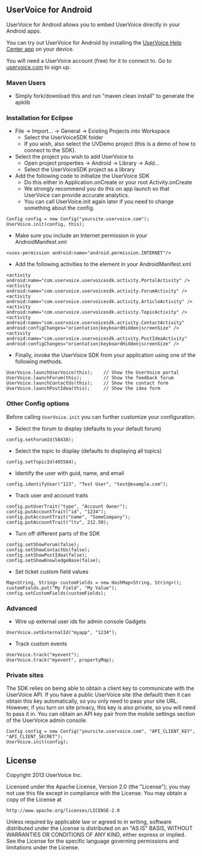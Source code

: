 ## UserVoice for Android

UserVoice for Android allows you to embed UserVoice directly in your Android apps.

You can try out UserVoice for Android by installing the [UserVoice Help Center app](http://sdk-downloads.uservoice.com/android/HelpCenter.apk) on your device.

You will need a UserVoice account (free) for it to connect to. Go to [uservoice.com](https://www.uservoice.com/plans/) to sign up.
### Maven Users
* Simply fork/download this and run "maven clean install" to generate the apklib
### Installation for Eclipse

* File -> Import... -> General -> Existing Projects into Workspace
  * Select the UserVoiceSDK folder
  * If you wish, also select the UVDemo project (this is a demo of how to connect to the SDK).
* Select the project you wish to add UserVoice to
  * Open project properties -> Android -> Library -> Add...
  * Select the UserVoiceSDK project as a library
* Add the following code to initialize the UserVoice SDK
  * Do this either in Application.onCreate or your root Activity.onCreate
  * We strongly recommend you do this on app launch so that UserVoice can provide accurate analytics.
  * You can call UserVoice.init again later if you need to change something about the config.

```
Config config = new Config("yoursite.uservoice.com");
UserVoice.init(config, this);
```

* Make sure you include an Internet permission in your AndroidManifest.xml

```
<uses-permission android:name="android.permission.INTERNET"/>
```

* Add the following activities to the <application> element in your AndroidManifest.xml

```
<activity android:name="com.uservoice.uservoicesdk.activity.PortalActivity" />
<activity android:name="com.uservoice.uservoicesdk.activity.ForumActivity" /> 
<activity android:name="com.uservoice.uservoicesdk.activity.ArticleActivity" />
<activity android:name="com.uservoice.uservoicesdk.activity.TopicActivity" />
<activity android:name="com.uservoice.uservoicesdk.activity.ContactActivity" android:configChanges="orientation|keyboardHidden|screenSize" />
<activity android:name="com.uservoice.uservoicesdk.activity.PostIdeaActivity" android:configChanges="orientation|keyboardHidden|screenSize" />
```

* Finally, invoke the UserVoice SDK from your application using one of the following methods.

```
UserVoice.launchUserVoice(this);    // Show the UserVoice portal
UserVoice.launchForum(this);        // Show the feedback forum
UserVoice.launchContactUs(this);    // Show the contact form
UserVoice.launchPostIdea(this);     // Show the idea form
```

### Other Config options

Before calling `UserVoice.init` you can further customize your configuration.

* Select the forum to display (defaults to your default forum)

```
config.setForumId(58438);
```

* Select the topic to display (defaults to displaying all topics)

```
config.setTopicId(495584);
```

* Identify the user with guid, name, and email

```
config.identifyUser("123", "Test User", "test@example.com");
```

* Track user and account traits

```
config.putUserTrait("type", "Account Owner");
config.putAccountTrait("id", "1234");
config.putAccountTrait("name", "SomeCompany");
config.putAccountTrait("ltv", 212.50);
```

* Turn off different parts of the SDK

```
config.setShowForum(false);
config.setShowContactUs(false);
config.setShowPostIdea(false);
config.setShowKnowledgeBase(false);
```

* Set ticket custom field values

```
Map<String, String> customFields = new HashMap<String, String>();
customFields.put("My Field", "My Value");
config.setCustomFields(customFields);
```

### Advanced

* Wire up external user ids for admin console Gadgets

```
UserVoice.setExternalId("myapp", "1234");
```

* Track custom events

```
UserVoice.track("myevent");
UserVoice.track("myevent", propertyMap);
```

### Private sites

The SDK relies on being able to obtain a client key to communicate with the UserVoice API. If you have a public UserVoice site (the default) then it can obtain this key automatically, so you only need to pass your site URL. However, if you turn on site privacy, this key is also private, so you will need to pass it in. You can obtain an API key pair from the mobile settings section of the UserVoice admin console.

```
Config config = new Config("yoursite.uservoice.com", "API_CLIENT_KEY", "API_CLIENT_SECRET");
UserVoice.init(config);
```

License
-------

Copyright 2013 UserVoice Inc. 

Licensed under the Apache License, Version 2.0 (the "License");
you may not use this file except in compliance with the License.
You may obtain a copy of the License at

    http://www.apache.org/licenses/LICENSE-2.0

Unless required by applicable law or agreed to in writing, software
distributed under the License is distributed on an "AS IS" BASIS,
WITHOUT WARRANTIES OR CONDITIONS OF ANY KIND, either express or implied.
See the License for the specific language governing permissions and
limitations under the License.
